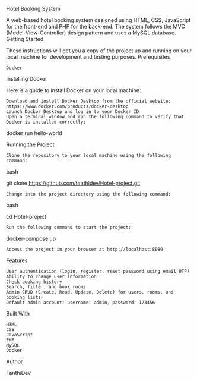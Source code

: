 Hotel Booking System

A web-based hotel booking system designed using HTML, CSS, JavaScript for the front-end and PHP for the back-end. The system follows the MVC (Model-View-Controller) design pattern and uses a MySQL database.
Getting Started

These instructions will get you a copy of the project up and running on your local machine for development and testing purposes.
Prerequisites

    Docker

Installing Docker

Here is a guide to install Docker on your local machine:

    Download and install Docker Desktop from the official website: https://www.docker.com/products/docker-desktop
    Launch Docker Desktop and log in to your Docker ID
    Open a terminal window and run the following command to verify that Docker is installed correctly:

docker run hello-world

Running the Project

    Clone the repository to your local machine using the following command:

bash

git clone https://github.com/tanthidev/Hotel-project.git

    Change into the project directory using the following command:

bash

cd Hotel-project

    Run the following command to start the project:

docker-compose up

    Access the project in your browser at http://localhost:8080

Features

    User authentication (login, register, reset password using email OTP)
    Ability to change user information
    Check booking history
    Search, filter, and book rooms
    Admin CRUD (Create, Read, Update, Delete) for users, rooms, and booking lists
    Default admin account: username: admin, password: 123456

Built With

    HTML
    CSS
    JavaScript
    PHP
    MySQL
    Docker

Author

TanthiDev
